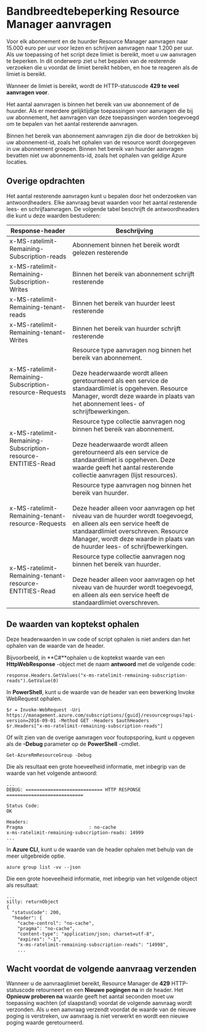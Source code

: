 <properties
   pageTitle="Azure Resource Manager verzoeklimieten | Microsoft Azure"
   description="Beschrijving van het gebruik beperken met Azure Resource Manager aanvragen wanneer abonnementen is bereikt."
   services="azure-resource-manager"
   documentationCenter="na"
   authors="tfitzmac"
   manager="timlt"
   editor="tysonn"/>

<tags
   ms.service="azure-resource-manager"
   ms.devlang="na"
   ms.topic="article"
   ms.tgt_pltfrm="na"
   ms.workload="na"
   ms.date="10/07/2016"
   ms.author="tomfitz"/>

# <a name="throttling-resource-manager-requests"></a>Bandbreedtebeperking Resource Manager aanvragen

Voor elk abonnement en de huurder Resource Manager aanvragen naar 15.000 euro per uur voor lezen en schrijven aanvragen naar 1.200 per uur. Als uw toepassing of het script deze limiet is bereikt, moet u uw aanvragen te beperken. In dit onderwerp ziet u het bepalen van de resterende verzoeken die u voordat de limiet bereikt hebben, en hoe te reageren als de limiet is bereikt.

Wanneer de limiet is bereikt, wordt de HTTP-statuscode **429 te veel aanvragen voor**.

Het aantal aanvragen is binnen het bereik van uw abonnement of de huurder. Als er meerdere gelijktijdige toepassingen voor aanvragen die bij uw abonnement, het aanvragen van deze toepassingen worden toegevoegd om te bepalen van het aantal resterende aanvragen.

Binnen het bereik van abonnement aanvragen zijn die door de betrokken bij uw abonnement-id, zoals het ophalen van de resource wordt doorgegeven in uw abonnement groepen. Binnen het bereik van huurder aanvragen bevatten niet uw abonnements-id, zoals het ophalen van geldige Azure locaties.

## <a name="remaining-requests"></a>Overige opdrachten

Het aantal resterende aanvragen kunt u bepalen door het onderzoeken van antwoordheaders. Elke aanvraag bevat waarden voor het aantal resterende lees- en schrijfaanvragen. De volgende tabel beschrijft de antwoordheaders die kunt u deze waarden bestuderen:

| Response-header | Beschrijving |
| --------------- | ----------- |
| x-MS-ratelimit-Remaining-Subscription-reads | Abonnement binnen het bereik wordt gelezen resterende |
| x-MS-ratelimit-Remaining-Subscription-Writes | Binnen het bereik van abonnement schrijft resterende |
| x-MS-ratelimit-Remaining-tenant-reads | Binnen het bereik van huurder leest resterende |
| x-MS-ratelimit-Remaining-tenant-Writes | Binnen het bereik van huurder schrijft resterende |
| x-MS-ratelimit-Remaining-Subscription-resource-Requests | Resource type aanvragen nog binnen het bereik van abonnement.<br /><br />Deze headerwaarde wordt alleen geretourneerd als een service de standaardlimiet is opgeheven. Resource Manager, wordt deze waarde in plaats van het abonnement lees- of schrijfbewerkingen. |
| x-MS-ratelimit-Remaining-Subscription-resource-ENTITIES-Read | Resource type collectie aanvragen nog binnen het bereik van abonnement.<br /><br />Deze headerwaarde wordt alleen geretourneerd als een service de standaardlimiet is opgeheven. Deze waarde geeft het aantal resterende collectie aanvragen (lijst resources). |
| x-MS-ratelimit-Remaining-tenant-resource-Requests | Resource type aanvragen nog binnen het bereik van huurder.<br /><br />Deze header alleen voor aanvragen op het niveau van de huurder wordt toegevoegd, en alleen als een service heeft de standaardlimiet overschreven. Resource Manager, wordt deze waarde in plaats van de huurder lees- of schrijfbewerkingen. |
| x-MS-ratelimit-Remaining-tenant-resource-ENTITIES-Read | Resource type collectie aanvragen nog binnen het bereik van huurder.<br /><br />Deze header alleen voor aanvragen op het niveau van de huurder wordt toegevoegd, en alleen als een service heeft de standaardlimiet overschreven. |

## <a name="retrieving-the-header-values"></a>De waarden van koptekst ophalen

Deze headerwaarden in uw code of script ophalen is niet anders dan het ophalen van de waarde van de header. 

Bijvoorbeeld, in **C#**ophalen u de koptekst waarde van een **HttpWebResponse** -object met de naam **antwoord** met de volgende code:

    response.Headers.GetValues("x-ms-ratelimit-remaining-subscription-reads").GetValue(0)

In **PowerShell**, kunt u de waarde van de header van een bewerking Invoke WebRequest ophalen.

    $r = Invoke-WebRequest -Uri https://management.azure.com/subscriptions/{guid}/resourcegroups?api-version=2016-09-01 -Method GET -Headers $authHeaders
    $r.Headers["x-ms-ratelimit-remaining-subscription-reads"]
    
Of wilt zien van de overige aanvragen voor foutopsporing, kunt u opgeven als de **-Debug** parameter op de **PowerShell** -cmdlet.

    Get-AzureRmResourceGroup -Debug
    
Die als resultaat een grote hoeveelheid informatie, met inbegrip van de waarde van het volgende antwoord:

    ...
    DEBUG: ============================ HTTP RESPONSE ============================

    Status Code:
    OK

    Headers:
    Pragma                        : no-cache
    x-ms-ratelimit-remaining-subscription-reads: 14999
    ...

In **Azure CLI**, kunt u de waarde van de header ophalen met behulp van de meer uitgebreide optie.

    azure group list -vv --json

Die een grote hoeveelheid informatie, met inbegrip van het volgende object als resultaat:

    ...
    silly: returnObject
    {
      "statusCode": 200,
      "header": {
        "cache-control": "no-cache",
        "pragma": "no-cache",
        "content-type": "application/json; charset=utf-8",
        "expires": "-1",
        "x-ms-ratelimit-remaining-subscription-reads": "14998",
        ...

## <a name="waiting-before-sending-next-request"></a>Wacht voordat de volgende aanvraag verzenden

Wanneer u de aanvraaglimiet bereikt, Resource Manager de **429** HTTP-statuscode retourneert en een **Nieuwe pogingen na** in de header. Het **Opnieuw proberen na** waarde geeft het aantal seconden moet uw toepassing wachten (of slaapstand) voordat de volgende aanvraag wordt verzonden. Als u een aanvraag verzendt voordat de waarde van de nieuwe poging is verstreken, uw aanvraag is niet verwerkt en wordt een nieuwe poging waarde geretourneerd.
